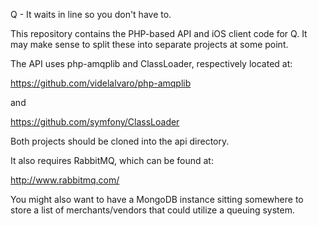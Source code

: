 Q - It waits in line so you don't have to.

This repository contains the PHP-based API and iOS client code for Q. It 
may make sense to split these into separate projects at some point.

The API uses php-amqplib and ClassLoader, respectively located at:

  https://github.com/videlalvaro/php-amqplib

and

  https://github.com/symfony/ClassLoader

Both projects should be cloned into the api directory.

It also requires RabbitMQ, which can be found at:

  http://www.rabbitmq.com/

You might also want to have a MongoDB instance sitting somewhere to
store a list of merchants/vendors that could utilize a queuing system.

